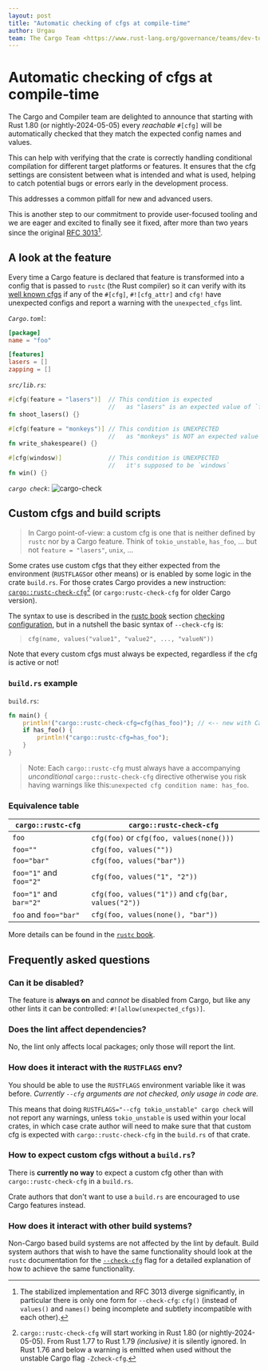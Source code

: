 ```yaml
---
layout: post
title: "Automatic checking of cfgs at compile-time"
author: Urgau
team: The Cargo Team <https://www.rust-lang.org/governance/teams/dev-tools#cargo>
---
```


# Automatic checking of cfgs at compile-time

The Cargo and Compiler team are delighted to announce that starting with Rust 1.80 (or nightly-2024-05-05) every _reachable_ `#[cfg]` will be automatically checked that they match the expected config names and values.

This can help with verifying that the crate is correctly handling conditional compilation for different target platforms or features. It ensures that the cfg settings are consistent between what is intended and what is used, helping to catch potential bugs or errors early in the development process.

This addresses a common pitfall for new and advanced users.

This is another step to our commitment to provide user-focused tooling and we are eager and excited to finally see it fixed, after more than two years since the original [RFC 3013](https://github.com/rust-lang/rfcs/pull/3013)[^1].

[^1]: The stabilized implementation and RFC 3013 diverge significantly, in particular there is only one form for `--check-cfg`: `cfg()` (instead of `values()` and `names()` being incomplete and subtlety incompatible with each other).

## A look at the feature 

Every time a Cargo feature is declared that feature is transformed into a config that is passed to `rustc` (the Rust compiler) so it can verify with its [well known cfgs](https://doc.rust-lang.org/nightly/rustc/check-cfg.html#well-known-names-and-values) if any of the `#[cfg]`, `#![cfg_attr]` and `cfg!` have unexpected configs and report a warning with the `unexpected_cfgs` lint.

*`Cargo.toml`*:
    
```toml
[package]
name = "foo"

[features]
lasers = []
zapping = []
```

*`src/lib.rs`:*
```rust
#[cfg(feature = "lasers")]  // This condition is expected
                            //   as "lasers" is an expected value of `feature`
fn shoot_lasers() {}

#[cfg(feature = "monkeys")] // This condition is UNEXPECTED
                            //   as "monkeys" is NOT an expected value of `feature`
fn write_shakespeare() {}

#[cfg(windosw)]             // This condition is UNEXPECTED
                            //   it's supposed to be `windows`
fn win() {}
```

*`cargo check`*:
![cargo-check](../../../../images/2024-05-05-check-cfg/cargo-check.svg)

## Custom cfgs and build scripts

> In Cargo point-of-view: a custom cfg is one that is neither defined by `rustc` nor by a Cargo feature. Think of `tokio_unstable`, `has_foo`, ... but not `feature = "lasers"`, `unix`, ...

Some crates use custom cfgs that they either expected from the environment (`RUSTFLAGS`or other means) or is enabled by some logic in the crate `build.rs`. For those crates Cargo provides a new instruction: [`cargo::rustc-check-cfg`](https://doc.rust-lang.org/nightly/cargo/reference/build-scripts.html#rustc-check-cfg)[^2] (or `cargo:rustc-check-cfg` for older Cargo version).

[^2]: `cargo::rustc-check-cfg` will start working in Rust 1.80 (or nightly-2024-05-05). From Rust 1.77 to Rust 1.79 *(inclusive)* it is silently ignored. In Rust 1.76 and below a warning is emitted when used without the unstable Cargo flag `-Zcheck-cfg`.

The syntax to use is described in the [rustc book](https://doc.rust-lang.org/nightly/rustc/) section [checking configuration](https://doc.rust-lang.org/nightly/rustc/check-cfg.html), but in a nutshell the basic syntax of `--check-cfg` is:

> `cfg(name, values("value1", "value2", ..., "valueN"))`

Note that every custom cfgs must always be expected, regardless if the cfg is active or not!

### `build.rs` example

`build.rs`:
```rust
fn main() {
    println!("cargo::rustc-check-cfg=cfg(has_foo)"); // <-- new with Cargo 1.80
    if has_foo() {
        println!("cargo::rustc-cfg=has_foo");
    }
}
```

> Note: Each `cargo::rustc-cfg` must always have a accompanying _unconditional_ `cargo::rustc-check-cfg` directive otherwise you risk having warnings like this:`unexpected cfg condition name: has_foo`.

### Equivalence table

| `cargo::rustc-cfg`      | `cargo::rustc-check-cfg`                       |
|-------------------------|------------------------------------------------|
| `foo`                   | `cfg(foo)` or `cfg(foo, values(none()))`       |
| `foo=""`                | `cfg(foo, values(""))`                         |
| `foo="bar"`             | `cfg(foo, values("bar"))`                      |
| `foo="1"` and `foo="2"` | `cfg(foo, values("1", "2"))`                   |
| `foo="1"` and `bar="2"` | `cfg(foo, values("1"))` and `cfg(bar, values("2"))` |
| `foo` and `foo="bar"`   | `cfg(foo, values(none(), "bar"))`              |

More details can be found in the [`rustc` book](https://doc.rust-lang.org/nightly/rustc/check-cfg.html).

## Frequently asked questions

### Can it be disabled?

The feature is **always on** and _cannot_ be disabled from Cargo, but like any other lints it can be controlled: `#![allow(unexpected_cfgs)]`.

### Does the lint affect dependencies?

No, the lint only affects local packages; only those will report the lint.

### How does it interact with the `RUSTFLAGS` env?

You should be able to use the `RUSTFLAGS` environment variable like it was before.
*Currently `--cfg` arguments are not checked, only usage in code are.*

This means that doing `RUSTFLAGS="--cfg tokio_unstable" cargo check` will not report any warnings, unless `tokio_unstable` is used within your local crates, in which case crate author will need to make sure that that custom cfg is expected with `cargo::rustc-check-cfg` in the `build.rs` of that crate.

### How to expect custom cfgs without a `build.rs`?

There is **currently no way** to expect a custom cfg other than with `cargo::rustc-check-cfg` in a `build.rs`.

Crate authors that don't want to use a `build.rs` are encouraged to use Cargo features instead.

### How does it interact with other build systems?

Non-Cargo based build systems are not affected by the lint by default. Build system authors that wish to have the same functionality should look at the `rustc` documentation for the [`--check-cfg`](https://doc.rust-lang.org/nightly/rustc/check-cfg.html) flag for a detailed explanation of how to achieve the same functionality.

